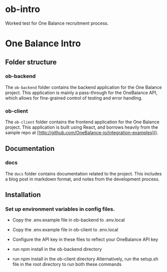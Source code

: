 # ob-intro
Worked test for One Balance recruitment process. 

# One Balance Intro

## Folder structure

### ob-backend
The `ob-backend` folder contains the backend application for the One Balance project. This application is mainly a pass-through for the OneBalance API, which allows for fine-grained control of testing and error handling. 

### ob-client
The `ob-client` folder contains the frontend application for the One Balance project. This application is built using React, and borrows heavily from the sample repo at [http://github.com/OneBalance-io/integration-examples]().  

## Documentation

### docs
The `docs` folder contains documentation related to the project. This includes a blog post in markdown format, and notes from the development process.

## Installation

### Set up environment variables in config files.
- Copy the .env.example file in ob-backend to .env.local
- Copy the .env.example file in ob-client to .env.local
- Configure the API key in these files to reflect your OneBalance API key

- run npm install in the ob-backend directory
- run npm install in the ob-client directory
Alternatively, run the setup.sh file in the root directory to run both these commands


